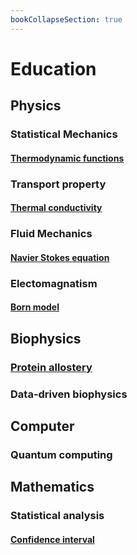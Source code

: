 ```yaml
---
bookCollapseSection: true
---
```


# Education

## Physics
### Statistical Mechanics
#### [Thermodynamic functions](thermodynamic_functions.md)
###  Transport property
#### [Thermal conductivity](thermal_conductivity)
###  Fluid Mechanics
#### [Navier Stokes equation](navier_stokes_equation)
### Electomagnatism
#### [Born model](born_model)

## Biophysics
### [Protein allostery](protein_allostery)
###  Data-driven biophysics

## Computer
###  Quantum computing

## Mathematics
### Statistical analysis
#### [Confidence interval](confidence_interval)
